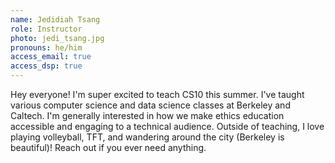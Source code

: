 ```yaml
---
name: Jedidiah Tsang
role: Instructor
photo: jedi_tsang.jpg
pronouns: he/him
access_email: true
access_dsp: true
---
```

Hey everyone! I'm super excited to teach CS10 this summer. I've taught various computer science and data science classes at Berkeley and Caltech. I'm generally interested in how we make ethics education accessible and engaging to a technical audience. Outside of teaching, I love playing volleyball, TFT, and wandering around the city (Berkeley is beautiful)! Reach out if you ever need anything.
